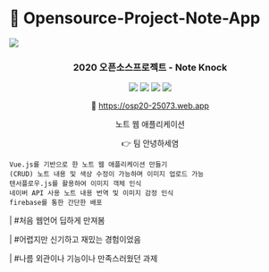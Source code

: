 # 🐥 Opensource-Project-Note-App
![](https://github.com/dua9920/Open-Source-Note-App/blob/main/%EC%BB%B4%ED%8F%AC%EB%84%8C%ED%8A%B8%ED%99%94%EC%A4%91/src/assets/noteKnock.png)

<div align='center'>
<h3><b>2020 오픈소스프로젝트 - Note Knock</b></h3>

<img src="https://img.shields.io/badge/Vue.js-4FC08D?style=flat-square&logo=Vue.js&logoColor=white"/></a>
<img src="https://img.shields.io/badge/HTML-E34F26?style=flat-square&logo=HTML5&logoColor=white"/></a>
<img src="https://img.shields.io/badge/CSS-1572B6?style=flat-square&logo=CSS3&logoColor=white"/></a>
<img src="https://img.shields.io/badge/Node.js-339933?style=flat-square&logo=Node.js&logoColor=white"/></a>

🚩 https://osp20-25073.web.app
<p>노트 웹 애플리케이션<p>
<p>👉 팀 안녕하세염</p>

</div>

```
Vue.js를 기반으로 한 노트 웹 애플리케이션 만들기
(CRUD) 노트 내용 및 색상 수정이 가능하며 이미지 업로드 가능
텐서플로우.js를 활용하여 이미지 객체 인식
네이버 API 사용 노트 내용 번역 및 이미지 감정 인식
firebase를 통한 간단한 배포
```

| #처음 웹언어 딥하게 만져봄

| #어렵지만 신기하고 재밌는 경험이었음

| #나름 외관이나 기능이나 만족스러웠던 과제
